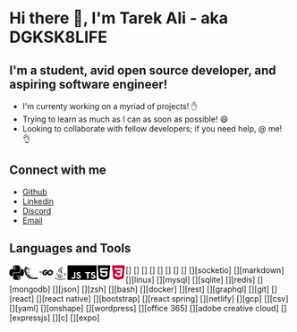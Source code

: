 # Hi there 👋, I'm Tarek Ali - aka DGKSK8LIFE

## I'm a student, avid open source developer, and aspiring software engineer!

- I'm currenty working on a myriad of projects! ✋
- Trying to learn as much as I can as soon as possible! 😄
- Looking to collaborate with fellow developers; if you need help, @ me! 👌

## Connect with me

- [Github](https://github.com/DGKSK8LIFE)
- [Linkedin](https://www.linkedin.com/in/tarek-ali-b59a0a1a8/)
- [Discord](DGK#5762)
- [Email](tarekali15@outlook.com)

## Languages and Tools

[<img align="left" alt="python" width="26px" src="./icons/python.svg" />]
[<img align="left" alt="flask" width="26px" src="./icons/flask.svg" />]
[<img align="left" alt="go" width="26px" src="./icons/go.svg" />]
[<img align="left" alt="java" width="26px" src="./icons/java.svg" />]
[<img align="left" alt="javascript" width="26px" src="./icons/javascript.svg" />]
[<img align="left" alt="typescript" width="26px" src="./icons/typescript.svg" />]
[<img align="left" alt="html" width="26px" src="./icons/html5.svg" />]
[<img align="left" alt="css" width="26px" src="./icons/css3.svg" />]
[][socketio]
[][markdown]
[][linux]
[][mysql]
[][sqlite]
[][redis]
[][mongodb]
[][json]
[][zsh]
[][bash]
[][docker]
[][rest]
[][graphql]
[][git]
[][react]
[][react native]
[][bootstrap]
[][react spring]
[][netlify]
[][gcp]
[][csv]
[][yaml]
[][onshape]
[][wordpress]
[][office 365]
[][adobe creative cloud]
[][expressjs]
[][c]
[][expo]
